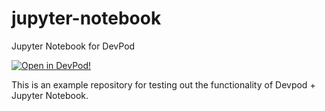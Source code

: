 # jupyter-notebook
Jupyter Notebook for DevPod

[![Open in DevPod!](https://devpod.sh/assets/open-in-devpod.svg)](https://devpod.sh/open#https://github.com/loft-sh/examples/devpod/jupyter-notebook-hello-world)

This is an example repository for testing out the functionality of Devpod + Jupyter Notebook.